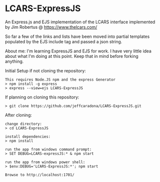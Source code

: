 # LCARS-ExpressJS
An Express.js and EJS implementation of the LCARS interface implemented  by Jim Robertus @ https://www.thelcars.com/

So far a few of the links and lists have been moved into partial templates populated by the EJS include tag and passed a json string. 

About me: I'm learning ExpressJS and EJS for work. I have very little idea about what I'm doing at this point. Keep that in mind before forking anything.

Initial Setup if not cloning the repository:

    This requires Node.JS npm and the express Generator
    > npm install -g express
    > express --view=ejs LCARS-ExpressJS


If planning on cloning this repository:

    > git clone https://github.com/jeffcaradona/LCARS-ExpressJS.git


After cloning:

    change directory:
    > cd LCARS-ExpressJS

    install dependencies:
    > npm install

    run the app from windows command prompt:
    > SET DEBUG=LCARS-expressJS:* & npm start

    run the app from windows power shell:
    > $env:DEBUG='LCARS-ExpressJS:*'; npm start

    Browse to http://localhost:1701/